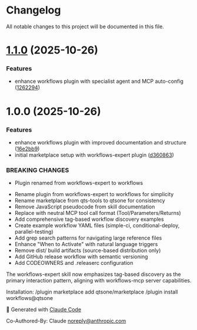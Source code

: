 # Changelog

All notable changes to this project will be documented in this file.

# [1.1.0](https://github.com/qtsone/marketplace/compare/v1.0.0...v1.1.0) (2025-10-26)


### Features

* enhance workflows plugin with specialist agent and MCP auto-config ([1262294](https://github.com/qtsone/marketplace/commit/12622942469f774e7679be6a4da859e3375470f9))

# 1.0.0 (2025-10-26)


### Features

* enhance workflows plugin with improved documentation and structure ([16e2bb9](https://github.com/qtsone/marketplace/commit/16e2bb90ddaa83702489e99b85f78a1cee1418e0))
* initial marketplace setup with workflows-expert plugin ([d360863](https://github.com/qtsone/marketplace/commit/d360863fcd4bd0b8b64bc80f2e543483cf098667))


### BREAKING CHANGES

* Plugin renamed from workflows-expert to workflows

- Rename plugin from workflows-expert to workflows for simplicity
- Rename marketplace from qts-tools to qtsone for consistency
- Remove JavaScript pseudocode from skill documentation
- Replace with neutral MCP tool call format (Tool/Parameters/Returns)
- Add comprehensive tag-based workflow discovery examples
- Create example workflow YAML files (simple-ci, conditional-deploy, parallel-testing)
- Add grep search patterns for navigating large reference files
- Enhance "When to Activate" with natural language triggers
- Remove dist/ build artifacts (source-based distribution only)
- Add GitHub release workflow with semantic versioning
- Add CODEOWNERS and .releaserc configuration

The workflows-expert skill now emphasizes tag-based discovery as the primary
interaction pattern, aligning with workflows-mcp server capabilities.

Installation:
  /plugin marketplace add qtsone/marketplace
  /plugin install workflows@qtsone

🤖 Generated with [Claude Code](https://claude.com/claude-code)

Co-Authored-By: Claude <noreply@anthropic.com>
